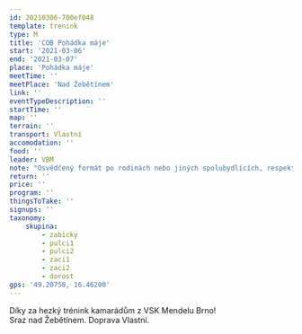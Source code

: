 ```yaml
---
id: 20210306-700ef048
template: trenink
type: M
title: 'COB Pohádka máje'
start: '2021-03-06'
end: '2021-03-07'
place: 'Pohádka máje'
meetTime: ''
meetPlace: 'Nad Žebětínem'
link: ''
eventTypeDescription: ''
startTime: ''
map: ''
terrain: ''
transport: Vlastní
accomodation: ''
food: ''
leader: VBM
note: "Osvědčený formát po rodinách nebo jiných spolubydlících, respektujte prosím vládní nařízení.\r\n\r\nVBM připravilo trénink u Žebětína na mapě Pohádka máje.\r\nA, B, C, D, H plná mapa, C, D a H i mapa bez cest. Na kontrolách plastový fáborek s kódem.\r\n\r\nOd parkování ke [startu](https://mapy.cz/s/hojefodalo) 250 m po lesní silničce na J.\r\n\r\n[Tabulka příjezdů](https://docs.google.com/spreadsheets/d/1cA7XP0pu4rwqnmNPZroAu3oFF69cwh5vSr_mYpUs56c/edit?usp=sharing)\r\n[Mapy ke stažení](https://drive.google.com/drive/folders/1cd2_wPXWh1zgbO4RUq0u6zoZQrTZLmpX?usp=sharing) - na kontrolách budou fáborky z mlíka\r\n[Doporučené parkování](https://mapy.cz/s/hojefodalo)\r\n\r\nDíky za hezký trénink kamarádům z VSK Mendelu Brno!"
return: ''
price: ''
program: ''
thingsToTake: ''
signups: ''
taxonomy:
    skupina:
        - zabicky
        - pulci1
        - pulci2
        - zaci1
        - zaci2
        - dorost
gps: '49.20758, 16.46200'
---
```


Díky za hezký trénink kamarádům z VSK Mendelu Brno!  
Sraz nad Žebětínem.
Doprava Vlastní.